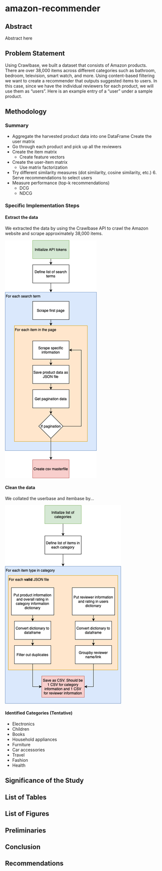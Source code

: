 # amazon-recommender
## Abstract

Abstract here

## Problem Statement
Using Crawlbase, we built a dataset that consists of Amazon products. There are over 38,000 items across different categories such as bathroom, bedroom, television, smart watch, and more. Using content-based filtering we want to create a recommender that outputs suggested items to users. In this case, since we have the individual reviewers for each product, we will use them as “usersˮ. Here is an example entry of a “userˮ under a sample product.

## Methodology

### Summary

* Aggregate the harvested product data into one DataFrame Create the user matrix
* Go through each product and pick up all the reviewers
* Create the item matrix
    * Create feature vectors 
* Create the user-item matrix
    * Use matrix factorization
* Try different similarity measures (dot similarity, cosine similarity, etc.)  Serve recommendations to select users
* Measure performance (top-k recommendations)
    * DCG
    * NDCG

### Specific Implementation Steps
#### Extract the data
We extracted the data by using the Crawlbase API to crawl the Amazon website and scrape approximately 38,000 items.

![DataExtraction](images/DataExtraction.png)

#### Clean the data
We collated the userbase and itembase by...

![DataCleaning](images/DataCleaning.png)

#### Identified Categories (Tentative)
* Electronics
* Children
* Books
* Household appliances
* Furniture
* Car accessories
* Travel
* Fashion
* Health

## Significance of the Study

## List of Tables

## List of Figures

## Preliminaries

## Conclusion

## Recommendations

